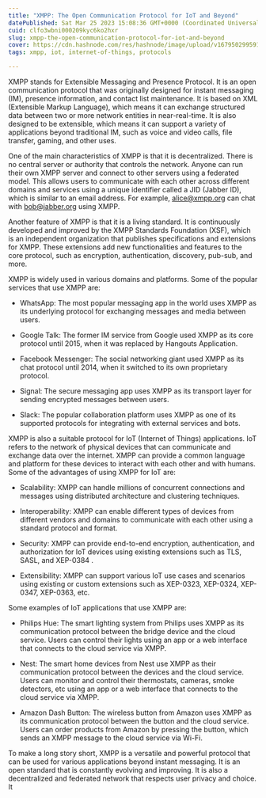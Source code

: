 ```yaml
---
title: "XMPP: The Open Communication Protocol for IoT and Beyond"
datePublished: Sat Mar 25 2023 15:08:36 GMT+0000 (Coordinated Universal Time)
cuid: clfo3wbni000209kyc6ko2hxr
slug: xmpp-the-open-communication-protocol-for-iot-and-beyond
cover: https://cdn.hashnode.com/res/hashnode/image/upload/v1679502995912/4de14743-e4ad-4c68-b4ca-a37fef56ffff.jpeg
tags: xmpp, iot, internet-of-things, protocols

---
```


XMPP stands for Extensible Messaging and Presence Protocol. It is an open communication protocol that was originally designed for instant messaging (IM), presence information, and contact list maintenance. It is based on XML (Extensible Markup Language), which means it can exchange structured data between two or more network entities in near-real-time. It is also designed to be extensible, which means it can support a variety of applications beyond traditional IM, such as voice and video calls, file transfer, gaming, and other uses.

One of the main characteristics of XMPP is that it is decentralized. There is no central server or authority that controls the network. Anyone can run their own XMPP server and connect to other servers using a federated model. This allows users to communicate with each other across different domains and services using a unique identifier called a JID (Jabber ID), which is similar to an email address. For example, [alice@xmpp.org](mailto:alice@xmpp.org) can chat with [bob@jabber.org](mailto:bob@jabber.org) using XMPP.

Another feature of XMPP is that it is a living standard. It is continuously developed and improved by the XMPP Standards Foundation (XSF), which is an independent organization that publishes specifications and extensions for XMPP. These extensions add new functionalities and features to the core protocol, such as encryption, authentication, discovery, pub-sub, and more.

XMPP is widely used in various domains and platforms. Some of the popular services that use XMPP are:

* WhatsApp: The most popular messaging app in the world uses XMPP as its underlying protocol for exchanging messages and media between users.
    
* Google Talk: The former IM service from Google used XMPP as its core protocol until 2015, when it was replaced by Hangouts Application.
    
* Facebook Messenger: The social networking giant used XMPP as its chat protocol until 2014, when it switched to its own proprietary protocol.
    
* Signal: The secure messaging app uses XMPP as its transport layer for sending encrypted messages between users.
    
* Slack: The popular collaboration platform uses XMPP as one of its supported protocols for integrating with external services and bots.
    

XMPP is also a suitable protocol for IoT (Internet of Things) applications. IoT refers to the network of physical devices that can communicate and exchange data over the internet. XMPP can provide a common language and platform for these devices to interact with each other and with humans. Some of the advantages of using XMPP for IoT are:

* Scalability: XMPP can handle millions of concurrent connections and messages using distributed architecture and clustering techniques.
    
* Interoperability: XMPP can enable different types of devices from different vendors and domains to communicate with each other using a standard protocol and format.
    
* Security: XMPP can provide end-to-end encryption, authentication, and authorization for IoT devices using existing extensions such as TLS, SASL, and XEP-0384 .
    
* Extensibility: XMPP can support various IoT use cases and scenarios using existing or custom extensions such as XEP-0323, XEP-0324, XEP-0347, XEP-0363, etc.
    

Some examples of IoT applications that use XMPP are:

* Philips Hue: The smart lighting system from Philips uses XMPP as its communication protocol between the bridge device and the cloud service. Users can control their lights using an app or a web interface that connects to the cloud service via XMPP.
    
* Nest: The smart home devices from Nest use XMPP as their communication protocol between the devices and the cloud service. Users can monitor and control their thermostats, cameras, smoke detectors, etc using an app or a web interface that connects to the cloud service via XMPP.
    
* Amazon Dash Button: The wireless button from Amazon uses XMPP as its communication protocol between the button and the cloud service. Users can order products from Amazon by pressing the button, which sends an XMPP message to the cloud service via Wi-Fi.
    

To make a long story short, XMPP is a versatile and powerful protocol that can be used for various applications beyond instant messaging. It is an open standard that is constantly evolving and improving. It is also a decentralized and federated network that respects user privacy and choice. It